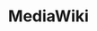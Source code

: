 ---
weight: 999
title: "MediaWiki"
description: ""
icon: "wikipedia"
icontype: "simple"
toc: true
---